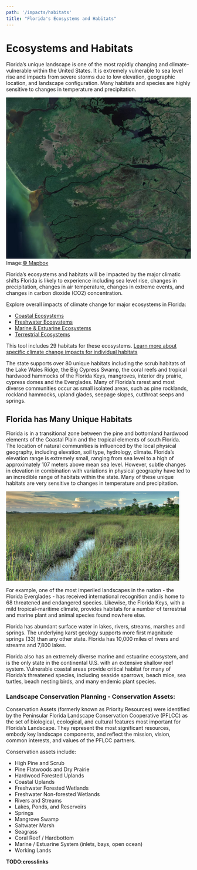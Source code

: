 ```yaml
---
path: '/impacts/habitats'
title: "Florida's Ecosystems and Habitats"
---
```


# Ecosystems and Habitats

Florida’s unique landscape is one of the most rapidly changing and climate-vulnerable within the United States. It is extremely vulnerable to sea level rise and impacts from severe storms due to low elevation, geographic location, and landscape configuration. Many habitats and species are highly sensitive to changes in temperature and precipitation.

<!-- https://api.mapbox.com/styles/v1/mapbox/satellite-v9.html?title=true&access_token=pk.eyJ1IjoibWFwYm94IiwiYSI6ImNpejY4M29iazA2Z2gycXA4N2pmbDZmangifQ.-g_vE53SD2WrJ6tFX7QHmA#8.56/25.5513/-81.4365 -->
<img src="s-florida-satellite.jpg" alt="South Florida satellite image" />
<figcaption>Image:<a href="https://www.mapbox.com/about/maps/">© Mapbox</a></figcaption>

Florida’s ecosystems and habitats will be impacted by the major climatic shifts Florida is likely to experience including sea level rise, changes in precipitation, changes in air temperature, changes in extreme events, and changes in carbon dioxide (CO2) concentration.

Explore overall impacts of climate change for major ecosystems in Florida:

- [Coastal Ecosystems](/impacts/habitats/coastal)
- [Freshwater Ecosystems](/impacts/habitats/freshwater)
- [Marine & Estuarine Ecosystems](/impacts/habitats/coastal)
- [Terrestrial Ecosystems](/impacts/habitats/terrestrial)

This tool includes 29 habitats for these ecosystems. [Learn more about specific climate change impacts for individual habitats](/habitats)

The state supports over 80 unique habitats including the scrub habitats of the Lake Wales Ridge, the Big Cypress Swamp, the coral reefs and tropical hardwood hammocks of the Florida Keys, mangroves, interior dry prairie, cypress domes and the Everglades. Many of Florida’s rarest and most diverse communities occur as small isolated areas, such as pine rocklands, rockland hammocks, upland glades, seepage slopes, cutthroat seeps and springs.

<div class="clear" />

## Florida has Many Unique Habitats

Florida is in a transitional zone between the pine and bottomland hardwood elements of the Coastal Plain and the tropical elements of south Florida. The location of natural communities is influenced by the local physical geography, including elevation, soil type, hydrology, climate. Florida’s elevation range is extremely small, ranging from sea level to a high of approximately 107 meters above mean sea level. However, subtle changes in elevation in combination with variations in physical geography have led to an incredible range of habitats within the state. Many of these unique habitats are very sensitive to changes in temperature and precipitation.

<div class="float-right thumbnail-large" style="margin-right: 2rem;">
<!-- https://www.flickr.com/photos/evergladesnps/42295786392/ -->
<img src="42295786392_67dfacdbf7_k.jpg" alt="Sawgrass Prairie, Everglades National Park. Photo: G. Gardner (NPS)." />
</div>

For example, one of the most imperiled landscapes in the nation - the Florida Everglades - has received international recognition and is home to 68 threatened and endangered species. Likewise, the Florida Keys, with a mild tropical-maritime climate, provides habitats for a number of terrestrial and marine plant and animal species found nowhere else.

Florida has abundant surface water in lakes, rivers, streams, marshes and springs. The underlying karst geology supports more first magnitude springs (33) than any other state. Florida has 10,000 miles of rivers and streams and 7,800 lakes.

Florida also has an extremely diverse marine and estuarine ecosystem, and is the only state in the continental U.S. with an extensive shallow reef system. Vulnerable coastal areas provide critical habitat for many of Florida’s threatened species, including seaside sparrows, beach mice, sea turtles, beach nesting birds, and many endemic plant species.

### Landscape Conservation Planning - Conservation Assets:

Conservation Assets (formerly known as Priority Resources) were identified by the Peninsular Florida Landscape Conservation Cooperative (PFLCC) as the set of biological, ecological, and cultural features most important for Florida’s Landscape. They represent the most significant resources, embody key landscape components, and reflect the mission, vision, common interests, and values of the PFLCC partners.

Conservation assets include:

- High Pine and Scrub
- Pine Flatwoods and Dry Prairie
- Hardwood Forested Uplands
- Coastal Uplands
- Freshwater Forested Wetlands
- Freshwater Non-forested Wetlands
- Rivers and Streams
- Lakes, Ponds, and Reservoirs
- Springs
- Mangrove Swamp
- Saltwater Marsh
- Seagrass
- Coral Reef / Hardbottom
- Marine / Estuarine System (inlets, bays, open ocean)
- Working Lands

**TODO:crosslinks**
